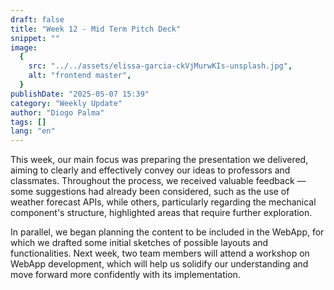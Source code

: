 ```yaml
---
draft: false
title: "Week 12 - Mid Term Pitch Deck"
snippet: ""
image:
  {
    src: "../../assets/elissa-garcia-ckVjMurwKIs-unsplash.jpg",
    alt: "frontend master",
  }
publishDate: "2025-05-07 15:39"
category: "Weekly Update"
author: "Diogo Palma"
tags: []
lang: "en"
---
```


This week, our main focus was preparing the presentation we delivered, aiming to clearly and effectively convey our ideas to professors and classmates. Throughout the process, we received valuable feedback — some suggestions had already been considered, such as the use of weather forecast APIs, while others, particularly regarding the mechanical component's structure, highlighted areas that require further exploration. 

In parallel, we began planning the content to be included in the WebApp, for which we drafted some initial sketches of possible layouts and functionalities. Next week, two team members will attend a workshop on WebApp development, which will help us solidify our understanding and move forward more confidently with its implementation. 